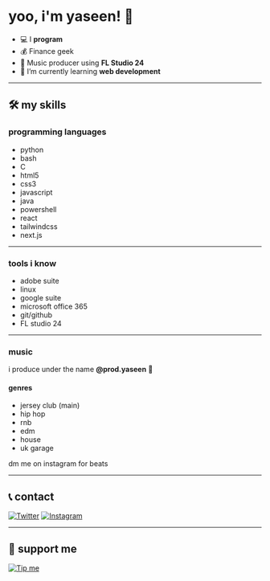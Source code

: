 #  yoo, i'm yaseen! 👋 

- 💻 I **program**
- 💰 Finance geek
- 🎵 Music producer using **FL Studio 24**
- 🌱 I’m currently learning **web development**

---

## 🛠️ my skills

### programming languages

- python
- bash
- C
- html5
- css3
- javascript
- java
- powershell
- react
- tailwindcss
- next.js

---

### tools i know

- adobe suite
- linux
- google suite
- microsoft office 365
- git/github
- FL studio 24

---

### music

i produce under the name **@prod.yaseen** 🎤 

#### genres

- jersey club (main)
- hip hop
- rnb
- edm
- house
- uk garage


dm me on instagram for beats

---
 
 ## 📞 contact
 
[![Twitter](https://img.shields.io/badge/Twitter-1DA1F2?style=for-the-badge&logo=twitter&logoColor=white)](https://twitter.com/yoboogie_0)
 [![Instagram](https://img.shields.io/badge/Instagram-E4405F?style=for-the-badge&logo=instagram&logoColor=white)](https://instagram.com/yaseen.lwk)

 ---
 
 ## 💖 support me
 
 [![Tip me](https://img.shields.io/badge/Buy%20Me%20a%20Coffee-ffdd00?style=for-the-badge&logo=buy-me-a-coffee&logoColor=black)](https://buymeacoffee.com/yoboogie)
